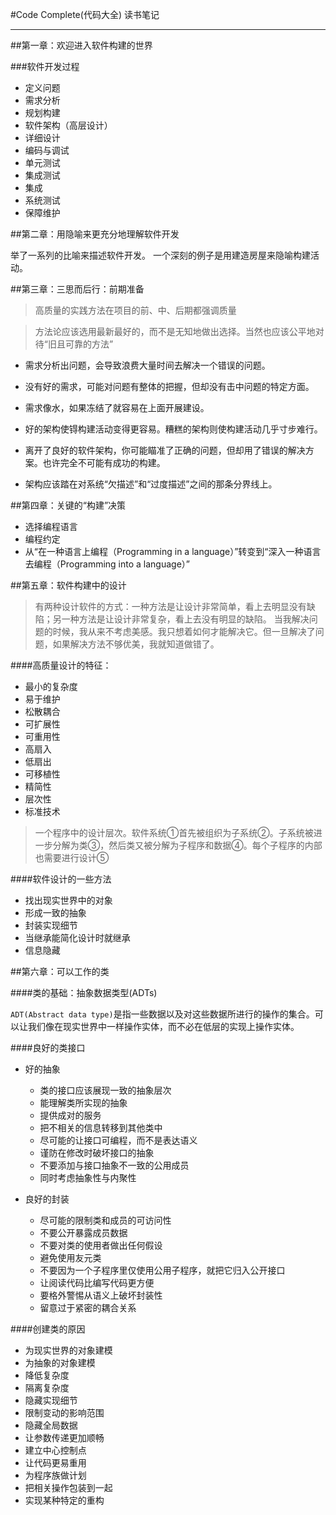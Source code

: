 #Code Complete(代码大全) 读书笔记


	
---

##第一章：欢迎进入软件构建的世界

###软件开发过程

+ 定义问题
+ 需求分析
+ 规划构建
+ 软件架构（高层设计）
+ 详细设计
+ 编码与调试
+ 单元测试
+ 集成测试
+ 集成
+ 系统测试
+ 保障维护

##第二章：用隐喻来更充分地理解软件开发

举了一系列的比喻来描述软件开发。
一个深刻的例子是用建造房屋来隐喻构建活动。

##第三章：三思而后行：前期准备

> 高质量的实践方法在项目的前、中、后期都强调质量

> 方法论应该选用最新最好的，而不是无知地做出选择。当然也应该公平地对待“旧且可靠的方法”

+ 需求分析出问题，会导致浪费大量时间去解决一个错误的问题。
+ 没有好的需求，可能对问题有整体的把握，但却没有击中问题的特定方面。
+ 需求像水，如果冻结了就容易在上面开展建设。

+ 好的架构使锝构建活动变得更容易。糟糕的架构则使构建活动几乎寸步难行。
+ 离开了良好的软件架构，你可能瞄准了正确的问题，但却用了错误的解决方案。也许完全不可能有成功的构建。
+ 架构应该踏在对系统“欠描述”和“过度描述”之间的那条分界线上。

##第四章：关键的“构建”决策

+ 选择编程语言 
+ 编程约定
+ 从“在一种语言上编程（Programming in a language）”转变到“深入一种语言去编程（Programming into a language）”

##第五章：软件构建中的设计

> 有两种设计软件的方式：一种方法是让设计非常简单，看上去明显没有缺陷；另一种方法是让设计非常复杂，看上去没有明显的缺陷。
> 当我解决问题的时候，我从来不考虑美感。我只想着如何才能解决它。但一旦解决了问题，如果解决方法不够优美，我就知道做错了。

####高质量设计的特征：
+ 最小的复杂度
+ 易于维护
+ 松散耦合
+ 可扩展性
+ 可重用性
+ 高扇入
+ 低扇出
+ 可移植性
+ 精简性
+ 层次性
+ 标准技术

> 一个程序中的设计层次。软件系统①首先被组织为子系统②。子系统被进一步分解为类③，然后类又被分解为子程序和数据④。每个子程序的内部也需要进行设计⑤

####软件设计的一些方法

+ 找出现实世界中的对象
+ 形成一致的抽象
+ 封装实现细节
+ 当继承能简化设计时就继承
+ 信息隐藏

##第六章：可以工作的类

####类的基础：抽象数据类型(ADTs)

`ADT(Abstract data type)`是指一些数据以及对这些数据所进行的操作的集合。可以让我们像在现实世界中一样操作实体，而不必在低层的实现上操作实体。

####良好的类接口
+ 好的抽象
	+ 类的接口应该展现一致的抽象层次
	+ 能理解类所实现的抽象
	+ 提供成对的服务
	+ 把不相关的信息转移到其他类中
	+ 尽可能的让接口可编程，而不是表达语义
	+ 谨防在修改时破坏接口的抽象
	+ 不要添加与接口抽象不一致的公用成员
	+ 同时考虑抽象性与内聚性
	
+ 良好的封装
	+ 尽可能的限制类和成员的可访问性
	+ 不要公开暴露成员数据
	+ 不要对类的使用者做出任何假设
	+ 避免使用友元类
	+ 不要因为一个子程序里仅使用公用子程序，就把它归入公开接口
	+ 让阅读代码比编写代码更方便
	+ 要格外警惕从语义上破坏封装性
	+ 留意过于紧密的耦合关系
	
####创建类的原因
+ 为现实世界的对象建模
+ 为抽象的对象建模
+ 降低复杂度
+ 隔离复杂度
+ 隐藏实现细节
+ 限制变动的影响范围
+ 隐藏全局数据
+ 让参数传递更加顺畅
+ 建立中心控制点
+ 让代码更易重用
+ 为程序族做计划
+ 把相关操作包装到一起
+ 实现某种特定的重构